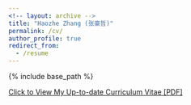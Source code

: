 ```yaml
---
<!-- layout: archive -->
title: "Haozhe Zhang (张豪哲)"
permalink: /cv/
author_profile: true
redirect_from:
  - /resume
---
```


{% include base_path %}

[Click to View My Up-to-date Curriculum Vitae [PDF]](http://haozhestat.github.io/files/haozhe_cv.pdf)

<!-- <embed src="http://lantaoyu.com/files/lantaoyu_cv.pdf" width="650" height="1800" type='application/pdf'> -->
